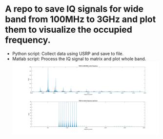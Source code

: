 # A repo to save IQ signals for wide band from 100MHz to 3GHz and plot them to visualize the occupied frequency.
- Python script: Collect data using USRP and save to file.
- Matlab script: Process the IQ signal to matrix and plot whole band.
![2.45GHz center frequency and Whole band from 100MHz to 3GHz](./results_fullband_2450PSD.jpg)

